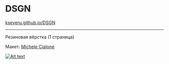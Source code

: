 # DSGN

 [kseveru.github.io/DSGN](https://kseveru.github.io/DSGN/ "Открыть проект")
***
Резиновая вёрстка (1 страница)

Макет:  [Michele Cialone](http://theuncreativelab.com/ "Автор дизайна")

[![Alt text](//placehold.it/150x100)](http://example.com/)
